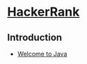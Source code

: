 # [HackerRank](https://www.hackerrank.com/domains/java)

## Introduction
- [Welcome to Java](https://www.hackerrank.com/challenges/welcome-to-java/problem)